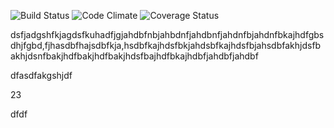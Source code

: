 
![Build Status](https://codeship.com/projects/961d8c90-bef2-0134-366e-0ef15c5d34cb/status?branch=master)
![Code Climate](https://codeclimate.com/github/nwalberts/git_mayhem.png)
![Coverage Status](https://coveralls.io/repos/nwalberts/git_mayhem/badge.png)

dsfjadgshfkjagdsfkuhadfjgjahdbfnbjahbdnfjahdbnfjahdnfbjahdnfbkajhdfgbsdhjfgbd,fjhasdbfhajsdbfkja,hsdbfkajhdsfbkjahdsbfkajhdsfbjahsdbfakhjdsfbakhjdsnfbakjhdfbakjhdfbakjhdsfbajhdfbkajhdbfjahdbfjahdbf


dfasdfakgshjdf

23

dfdf
